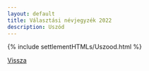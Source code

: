 ```yaml
---
layout: default
title: Választási névjegyzék 2022
description: Uszód
---
```


{% include settlementHTMLs/Uszood.html %}

[Vissza](./)